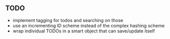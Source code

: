 TODO
----
* implement tagging for todos and searching on those
* use an incrementing ID scheme instead of the complex hashing scheme
* wrap individual TODOs in a smart object that can save/update itself
